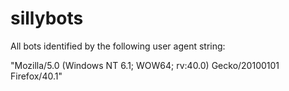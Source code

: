 # sillybots

All bots identified by the following user agent string: 

"Mozilla/5.0 (Windows NT 6.1; WOW64; rv:40.0) Gecko/20100101 Firefox/40.1"

 
